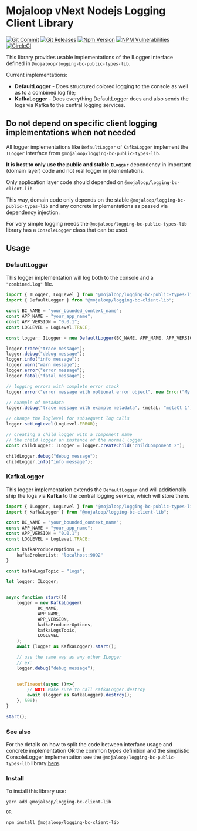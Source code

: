 # Mojaloop vNext Nodejs Logging Client Library

[![Git Commit](https://img.shields.io/github/last-commit/mojaloop/logging-bc.svg?style=flat)](https://github.com/mojaloop/logging-bc/commits/main)
[![Git Releases](https://img.shields.io/github/release/mojaloop/logging-bc.svg?style=flat)](https://github.com/mojaloop/logging-bc/releases)
[![Npm Version](https://img.shields.io/npm/v/@mojaloop/logging-bc-client-lib.svg?style=flat)](https://www.npmjs.com/package/@mojaloop/logging-bc-client-lib)
[![NPM Vulnerabilities](https://img.shields.io/snyk/vulnerabilities/npm/@mojaloop/logging-bc-client-lib.svg?style=flat)](https://www.npmjs.com/package/@mojaloop/logging-bc-client-lib)
[![CircleCI](https://circleci.com/gh/mojaloop/logging-bc.svg?style=svg)](https://circleci.com/gh/mojaloop/logging-bc)


This library provides usable implementations of the ILogger interface defined in `@mojaloop/logging-bc-public-types-lib`.

Current implementations:
- **DefaultLogger** - Does structured colored logging to the console as well as to a combined.log file;
- **KafkaLogger** - Does everything DefaultLogger does and also sends the logs via Kafka to the central logging services.  


## Do not depend on specific client logging implementations when not needed

All logger implementations like `DefaultLogger` of `KafkaLogger` implement the `ILogger` interface from `@mojaloop/logging-bc-public-types-lib`.

**It is best to only use the public and stable `ILogger`** dependency in important (domain layer) code and not real logger implementations.

Only application layer code should depended on `@mojaloop/logging-bc-client-lib`.

This way, domain code only depends on the stable `@mojaloop/logging-bc-public-types-lib` and any concrete implementations as passed via dependency injection.

For very simple logging needs the `@mojaloop/logging-bc-public-types-lib` library has a `ConsoleLogger` class that can be used. 


## Usage

### DefaultLogger
This logger implementation will log both to the console and a `"combined.log"` file.

```Typescript
import { ILogger, LogLevel } from "@mojaloop/logging-bc-public-types-lib";
import { DefaultLogger } from "@mojaloop/logging-bc-client-lib";

const BC_NAME = "your_bounded_context_name";
const APP_NAME = "your_app_name";
const APP_VERSION = "0.0.1";
const LOGLEVEL = LogLevel.TRACE;

const logger: ILogger = new DefaultLogger(BC_NAME, APP_NAME, APP_VERSION, LOGLEVEL);

logger.trace("trace message");
logger.debug("debug message");
logger.info("info message");
logger.warn("warn message");
logger.error("error message");
logger.fatal("fatal message");

// logging errors with complete error stack
logger.error("error message with optional error object", new Error("My error obj"));

// example of metadata
logger.debug("trace message with example metadata", {metaL: "metaCt 1"});

// change the loglevel for subsequent log calls
logger.setLogLevel(LogLevel.ERROR);

// creating a child logger with a component name
// the child logger an instance of the normal logger
const childLogger: ILogger = logger.createChild("childComponent 2");

childLogger.debug("debug message");
childLogger.info("info message");
```

### KafkaLogger
This logger implementation extends the `DefaultLogger` and will additionally ship the logs via **Kafka** to the central logging service, which will store them.


```Typescript
import { ILogger, LogLevel } from "@mojaloop/logging-bc-public-types-lib";
import { KafkaLogger } from "@mojaloop/logging-bc-client-lib";

const BC_NAME = "your_bounded_context_name";
const APP_NAME = "your_app_name";
const APP_VERSION = "0.0.1";
const LOGLEVEL = LogLevel.TRACE;

const kafkaProducerOptions = {
    kafkaBrokerList: "localhost:9092"
}

const kafkaLogsTopic = "logs";

let logger: ILogger;


async function start(){
    logger = new KafkaLogger(
            BC_NAME,
            APP_NAME,
            APP_VERSION,
            kafkaProducerOptions,
            kafkaLogsTopic,
            LOGLEVEL
    );
    await (logger as KafkaLogger).start();

    // use the same way as any other ILogger
    // ex: 
    logger.debug("debug message");
    

    setTimeout(async ()=>{
        // NOTE Make sure to call KafkaLogger.destroy
        await (logger as KafkaLogger).destroy();
    }, 500);
}

start();
```

### See also

For the details on how to split the code between interface usage and concrete implementation OR the common types definition and the simplistic ConsoleLogger implementation see the `@mojaloop/logging-bc-public-types-lib` library [here](https://www.npmjs.com/package/@mojaloop/logging-bc-public-types-lib).

### Install

To install this library use:

```shell
yarn add @mojaloop/logging-bc-client-lib

OR 

npm install @mojaloop/logging-bc-client-lib
```
